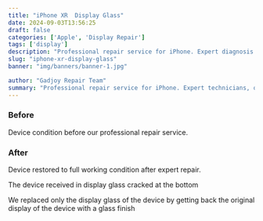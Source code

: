 ```yaml
---
title: "iPhone XR  Display Glass"
date: 2024-09-03T13:56:25
draft: false
categories: ['Apple', 'Display Repair']
tags: ['display']
description: "Professional repair service for iPhone. Expert diagnosis and quality repairs in Bangalore."
slug: "iphone-xr-display-glass"
banner: "img/banners/banner-1.jpg"

author: "Gadjoy Repair Team"
summary: "Professional repair service for iPhone. Expert technicians, quality parts, warranty included."
---
```


### Before

Device condition before our professional repair service.

### After

Device restored to full working condition after expert repair.

The device received in display glass cracked at the bottom

We replaced only the display glass of the device by getting back the original display of the device with a glass finish